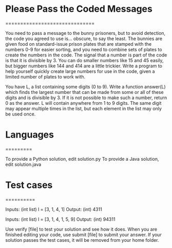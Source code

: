 # Please Pass the Coded Messages
==============================

You need to pass a message to the bunny prisoners, but to avoid detection, the code you agreed to use is... obscure, 
to say the least. The bunnies are given food on standard-issue prison plates that are stamped with the numbers 0-9 
for easier sorting, and you need to combine sets of plates to create the numbers in the code. The signal that a number 
is part of the code is that it is divisible by 3. You can do smaller numbers like 15 and 45 easily, but bigger numbers 
like 144 and 414 are a little trickier. Write a program to help yourself quickly create large numbers for use in the code, 
given a limited number of plates to work with.

You have L, a list containing some digits (0 to 9). Write a function answer(L) which finds the largest number that can be 
made from some or all of these digits and is divisible by 3. If it is not possible to make such a number, return 0 as the 
answer. L will contain anywhere from 1 to 9 digits.  The same digit may appear multiple times in the list, but each element 
in the list may only be used once.

# Languages
=========

  To provide a Python solution, edit solution.py
  To provide a Java solution, edit solution.java

# Test cases
==========

  Inputs:
      (int list) l = [3, 1, 4, 1]
  Output:
      (int) 4311

  Inputs:
      (int list) l = [3, 1, 4, 1, 5, 9]
  Output:
      (int) 94311

Use verify [file] to test your solution and see how it does. When you are finished editing your code, use submit [file] 
to submit your answer. If your solution passes the test cases, it will be removed from your home folder.
